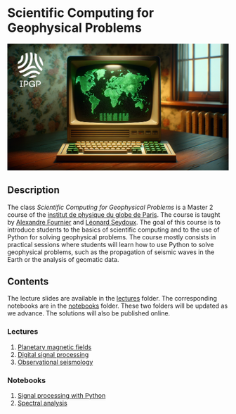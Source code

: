 # Scientific Computing for Geophysical Problems

<img src="illustration.png" />

## Description

The class _Scientific Computing for Geophysical Problems_ is a Master 2 course of the [institut de physique du globe de Paris](http://www.ipgp.fr/). The course is taught by [Alexandre Fournier](http://www.ipgp.fr/~fournier) and [Léonard Seydoux](https://sites.google.com/view/leonard-seydoux/accueil). The goal of this course is to introduce students to the basics of scientific computing and to the use of Python for solving geophysical problems. The course mostly consists in practical sessions where students will learn how to use Python to solve geophysical problems, such as the propagation of seismic waves in the Earth or the analysis of geomatic data.

## Contents

The lecture slides are available in the [lectures](lectures/) folder. The corresponding notebooks are in the [notebooks](notebooks/) folder. These two folders will be updated as we advance. The solutions will also be published online. 

### Lectures

1. [Planetary magnetic fields](lectures/lecture-1-planetary-magnetic-fields/plan_mag_fields.pdf)
1. [Digital signal processing](lectures/lecture-2-digital-signal-processing/slides.pdf)
1. [Observational seismology](lectures/lecture-3-observational-seismology/lecture-3-observational-seismology.pdf)

### Notebooks

1. [Signal processing with Python](notebooks/1_signal_processing)
1. [Spectral analysis](notebooks/3_spectral_analysis)

